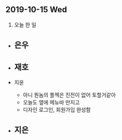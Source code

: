 ## 2019-10-15 Wed

1. 오늘 한 일
- 은우
  - 

- 재호
  - 

- 지윤
  - 아니 뭔놈의 플젝은 진전이 없어 토할거같아
  - 오늘도 옆에 메뉴바 만지고
  - 디자인 로그인, 회원가입 완성함

- 지은
  - 